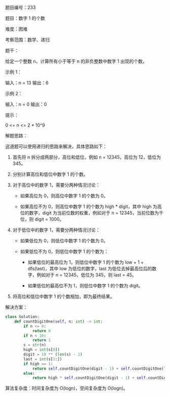 题目编号：233

题目：数字 1 的个数

难度：困难

考察范围：数学、递归

题干：

给定一个整数 n，计算所有小于等于 n 的非负整数中数字 1 出现的个数。

示例 1：

输入：n = 13
输出：6

示例 2：

输入：n = 0
输出：0

提示：

0 <= n <= 2 * 10^9

解题思路：

这道题可以使用递归的思路来解决，具体思路如下：

1. 首先将 n 拆分成两部分，高位和低位，例如 n = 12345，高位为 12，低位为 345。

2. 分别计算高位和低位中数字 1 的个数。

3. 对于高位中的数字 1，需要分两种情况讨论：

   - 如果高位为 0，则高位中数字 1 的个数为 0。

   - 如果高位不为 0，则高位中数字 1 的个数为 high * digit，其中 high 为高位的数字，digit 为当前位数的权重，例如对于 n = 12345，当前位数为千位，则 digit = 1000。

4. 对于低位中的数字 1，需要分两种情况讨论：

   - 如果低位为 0，则低位中数字 1 的个数为 0。

   - 如果低位不为 0，则低位中数字 1 的个数为：

     - 如果低位的最高位为 1，则低位中数字 1 的个数为 low + 1 + dfs(last)，其中 low 为低位的数字，last 为低位去掉最高位后的数字，例如对于 n = 12345，低位为 345，则 last = 45。

     - 如果低位的最高位不为 1，则低位中数字 1 的个数为 digit。

5. 将高位和低位中数字 1 的个数相加，即为最终结果。

解决方案：

```python
class Solution:
    def countDigitOne(self, n: int) -> int:
        if n <= 0:
            return 0
        if n < 10:
            return 1
        s = str(n)
        high = int(s[0])
        digit = 10 ** (len(s) - 1)
        last = int(s[1:])
        if high == 1:
            return self.countDigitOne(digit - 1) + self.countDigitOne(last) + last + 1
        else:
            return high * self.countDigitOne(digit - 1) + self.countDigitOne(last) + digit
```

算法复杂度：时间复杂度为 O(logn)，空间复杂度为 O(logn)。